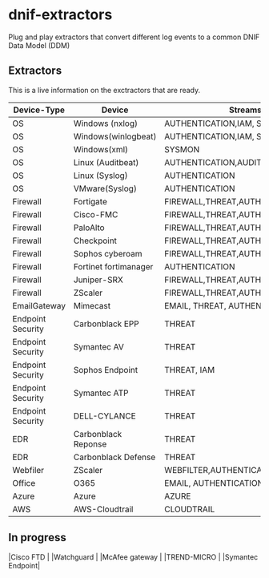 # dnif-extractors
Plug and play extractors that convert different log events to a common DNIF Data Model (DDM)

## Extractors
This is a live information on the exctractors that are ready.

|Device-Type   			                |	    Device          | Streams                         	           |
|-----------------------------------|---------------------|----------------------------------------------|
|OS       							            |Windows (nxlog)      | AUTHENTICATION,IAM, SYSMON         	         |
|OS       							            |Windows(winlogbeat)  | AUTHENTICATION,IAM, SYSMON                   |
|OS       							            |Windows(xml)         | SYSMON         	                             |      
|OS       							            |Linux (Auditbeat)    | AUTHENTICATION,AUDITD              	     		 |
|OS       							            |Linux (Syslog)       | AUTHENTICATION                             	 |
|OS       							            |VMware(Syslog)       | AUTHENTICATION                          		 |
|Firewall							              |Fortigate            | FIREWALL,THREAT,AUTHENTICATION,IAM 	 			   |
|Firewall							              |Cisco-FMC            | FIREWALL,THREAT,AUTHENTICATION,IAM 	 		     |
|Firewall							              |PaloAlto             | FIREWALL,THREAT,AUTHENTICATION,IAM 	 			   |
|Firewall							              |Checkpoint           | FIREWALL,THREAT,AUTHENTICATION,IAM 	 			   |
|Firewall                           |Sophos cyberoam      | FIREWALL,THREAT,AUTHENTICATION,IAM 					 |
|Firewall							              |Fortinet fortimanager| AUTHENTICATION		    		                   |
|Firewall           							  |Juniper-SRX          | FIREWALL,THREAT,AUTHENTICATION               |
|Firewall                           |ZScaler				      | FIREWALL,THREAT,AUTHENTICATION,IAM 			  	 |
|EmailGateway  						          |Mimecast 	          | EMAIL, THREAT, AUTHENTICATION, IAM		       |
|Endpoint Security                  |Carbonblack EPP      | THREAT	                                     |
|Endpoint Security                  |Symantec AV		      | THREAT								              		     |
|Endpoint Security							    |Sophos Endpoint      | THREAT, IAM                                  |
|Endpoint Security								  |Symantec ATP         | THREAT                         	 			       |
|Endpoint Security							    |DELL-CYLANCE         | THREAT                                       |
|EDR                                |Carbonblack Reponse  | THREAT								                       |
|EDR                                |Carbonblack Defense  | THREAT								                 		   |
|Webfiler							              |ZScaler			        | WEBFILTER,AUTHENTICATION, IAM		    		     |
|Office                             |O365				          | EMAIL, AUTHENTICATION, IAM				  		     |
|Azure							                |Azure                | AZURE                                			   |
|AWS							                  |AWS-Cloudtrail       | CLOUDTRAIL                         	 			   |




<!--|GCP							                  |GCP                | AUTHENTICATION, GCP                	 			   |-->
<!---|Firewall							        |ZScaler			      | FIREWALL,THREAT,AUTHENTICATION,IAM 	|Custom			| -->
<!---|DNS								            |ZScaler			      | DNS, IAM								            |Custom			| -->

## In progress
|Cisco FTD        |
|Watchguard       |
|McAfee gateway   |
|TREND-MICRO      |
|Symantec Endpoint|

